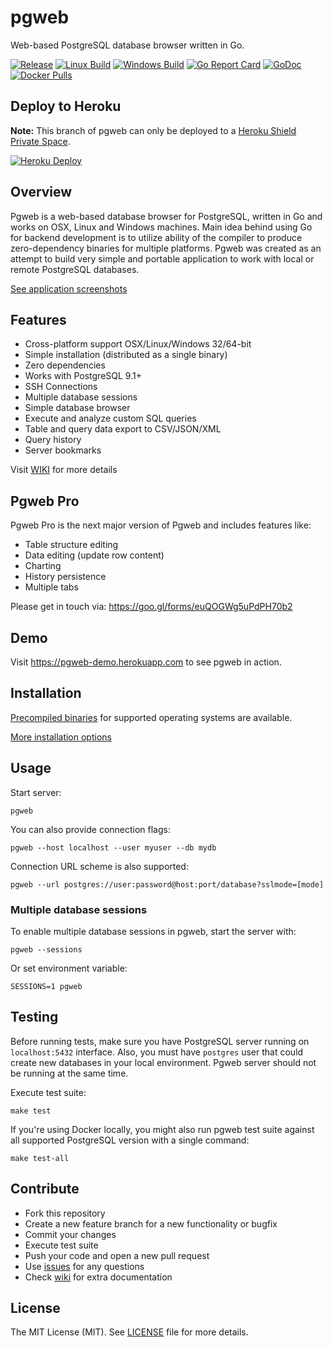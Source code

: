 # pgweb

Web-based PostgreSQL database browser written in Go.

[![Release](https://img.shields.io/github/release/sosedoff/pgweb.svg?label=Release)](https://github.com/sosedoff/pgweb/releases)
[![Linux Build](https://img.shields.io/travis/sosedoff/pgweb/master.svg?label=Linux)](https://travis-ci.org/sosedoff/pgweb)
[![Windows Build](https://img.shields.io/appveyor/ci/sosedoff/pgweb/master.svg?label=Windows)](https://ci.appveyor.com/project/sosedoff/pgweb)
[![Go Report Card](https://goreportcard.com/badge/github.com/sosedoff/pgweb)](https://goreportcard.com/report/github.com/sosedoff/pgweb)
[![GoDoc](https://godoc.org/github.com/sosedoff/pgweb?status.svg)](https://godoc.org/github.com/sosedoff/pgweb)
[![Docker Pulls](https://img.shields.io/docker/pulls/sosedoff/pgweb.svg)](https://hub.docker.com/r/sosedoff/pgweb/)

## Deploy to Heroku

**Note:** This branch of pgweb can only be deployed to a [Heroku Shield Private Space](https://devcenter.heroku.com/articles/shield-private-space).

[![Heroku Deploy](https://www.herokucdn.com/deploy/button.svg)](https://heroku.com/deploy?template=https://github.com/robanderton/pgweb/tree/shield)

## Overview

Pgweb is a web-based database browser for PostgreSQL, written in Go and works
on OSX, Linux and Windows machines. Main idea behind using Go for backend development
is to utilize ability of the compiler to produce zero-dependency binaries for
multiple platforms. Pgweb was created as an attempt to build very simple and portable
application to work with local or remote PostgreSQL databases.

[See application screenshots](SCREENS.md)

## Features

- Cross-platform support OSX/Linux/Windows 32/64-bit
- Simple installation (distributed as a single binary)
- Zero dependencies
- Works with PostgreSQL 9.1+
- SSH Connections
- Multiple database sessions
- Simple database browser
- Execute and analyze custom SQL queries
- Table and query data export to CSV/JSON/XML
- Query history
- Server bookmarks

Visit [WIKI](https://github.com/sosedoff/pgweb/wiki) for more details

## Pgweb Pro

Pgweb Pro is the next major version of Pgweb and includes features like:

- Table structure editing
- Data editing (update row content)
- Charting
- History persistence
- Multiple tabs

Please get in touch via: https://goo.gl/forms/euQOGWg5uPdPH70b2

## Demo

Visit https://pgweb-demo.herokuapp.com to see pgweb in action.

## Installation

[Precompiled binaries](https://github.com/sosedoff/pgweb/releases) for supported
operating systems are available.

[More installation options](https://github.com/sosedoff/pgweb/wiki/Installation)

## Usage

Start server:

```
pgweb
```

You can also provide connection flags:

```
pgweb --host localhost --user myuser --db mydb
```

Connection URL scheme is also supported:

```
pgweb --url postgres://user:password@host:port/database?sslmode=[mode]
```

### Multiple database sessions

To enable multiple database sessions in pgweb, start the server with:

```
pgweb --sessions
```

Or set environment variable:

```
SESSIONS=1 pgweb
```

## Testing

Before running tests, make sure you have PostgreSQL server running on `localhost:5432`
interface. Also, you must have `postgres` user that could create new databases
in your local environment. Pgweb server should not be running at the same time.

Execute test suite:

```
make test
```

If you're using Docker locally, you might also run pgweb test suite against
all supported PostgreSQL version with a single command:

```
make test-all
```

## Contribute

- Fork this repository
- Create a new feature branch for a new functionality or bugfix
- Commit your changes
- Execute test suite
- Push your code and open a new pull request
- Use [issues](https://github.com/sosedoff/pgweb/issues) for any questions
- Check [wiki](https://github.com/sosedoff/pgweb/wiki) for extra documentation

## License

The MIT License (MIT). See [LICENSE](LICENSE) file for more details.
